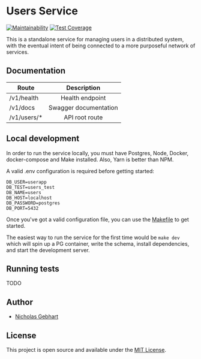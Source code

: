 # Users Service

[![Maintainability](https://api.codeclimate.com/v1/badges/1085a7c8e0eac2e53638/maintainability)](https://codeclimate.com/github/gebhartn/user-service/maintainability) [![Test Coverage](https://api.codeclimate.com/v1/badges/1085a7c8e0eac2e53638/test_coverage)](https://codeclimate.com/github/gebhartn/user-service/test_coverage)

This is a standalone service for managing users in a distributed system, with the eventual intent of being connected to a more purposeful network of services.

## Documentation

| Route    | Description   |
|----------|:-------------:|
| /v1/health | Health endpoint |
| /v1/docs    | Swagger documentation |
| /v1/users/*  |  API root route   |

## Local development

In order to run the service locally, you must have Postgres, Node, Docker, docker-compose and Make installed. Also, Yarn is better than NPM.

A valid .env configuration is required before getting started:

```
DB_USER=userapp
DB_TEST=users_test
DB_NAME=users
DB_HOST=localhost
DB_PASSWORD=postgres
DB_PORT=5432
```

Once you've got a valid configuration file, you can use the [Makefile](Makefile) to get started.

The easiest way to run the service for the first time would be `make dev` which will spin up a PG container, write the schema, install dependencies, and start the development server.

## Running tests

TODO

## Author

- [Nicholas Gebhart](https://nicholasgebhart.com)

## License

This project is open source and available under the [MIT License](LICENSE).
